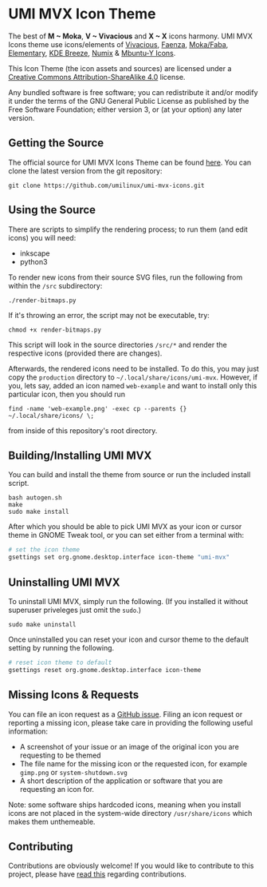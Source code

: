 UMI MVX Icon Theme
==================

The best of **M ~ Moka**, **V ~ Vivacious** and **X ~ X** icons harmony.
UMI MVX Icons theme use icons/elements of
[Vivacious](http://www.ravefinity.com/p/vivacious-colors-gtk-icon-theme.html),
[Faenza](https://tiheum.deviantart.com/art/Faenza-Icons-173323228),
[Moka/Faba](https://github.com/moka-project/moka-icon-theme),
[Elementary](https://github.com/elementary/icons),
[KDE Breeze](https://github.com/KDE/breeze-icons),
[Numix](https://github.com/numixproject/numix-icon-theme) &
[Mbuntu-Y Icons](https://launchpad.net/~noobslab/+archive/ubuntu/themes/+build/7128035).

This Icon Theme (the icon assets and sources) are licensed under a [Creative Commons Attribution-ShareAlike 4.0](http://creativecommons.org/licenses/by-sa/4.0/legalcode) license.

Any bundled software is free software; you can redistribute it and/or modify it under the terms of the GNU General Public License as published by the Free Software Foundation; either version 3, or (at your option) any later version.

Getting the Source
------------------

The official source for UMI MVX Icons Theme can be found [here](https://github.com/umilinux/umi-mvx-icons). You can clone the latest version from the git repository:

    git clone https://github.com/umilinux/umi-mvx-icons.git

Using the Source
----------------

There are scripts to simplify the rendering process; to run them (and edit icons) you will need:

* inkscape
* python3

To render new icons from their source SVG files, run the following from within the `/src` subdirectory:

    ./render-bitmaps.py

If it's throwing an error, the script may not be executable, try:

    chmod +x render-bitmaps.py

This script will look in the source directories `/src/*` and render the respective icons (provided there are changes).

Afterwards, the rendered icons need to be installed.
To do this, you may just copy the `production` directory to `~/.local/share/icons/umi-mvx`.
However, if you, lets say, added an icon named `web-example` and want to install only this particular icon, then you should run

    find -name 'web-example.png' -exec cp --parents {} ~/.local/share/icons/ \;

from inside of this repository's root directory.

Building/Installing UMI MVX
---------------------------

You can build and install the theme from source or run the included install script.

    bash autogen.sh
    make
    sudo make install

After which you should be able to pick UMI MVX as your icon or cursor theme in GNOME Tweak tool, or you can set either from a terminal with:

```bash
# set the icon theme
gsettings set org.gnome.desktop.interface icon-theme "umi-mvx"
```

Uninstalling UMI MVX
--------------------

To uninstall UMI MVX, simply run the following. (If you installed it without superuser priveleges just omit the  `sudo`.)

    sudo make uninstall

Once uninstalled you can reset your icon and cursor theme to the default setting by running the following.

```bash
# reset icon theme to default
gsettings reset org.gnome.desktop.interface icon-theme
```

Missing Icons & Requests
------------------------

You can file an icon request as a [GitHub issue](https://github.com/umilinux/umi-mvx-icons/issues/new). Filing an icon request or reporting a missing icon, please take care in providing the following useful information:

* A screenshot of your issue or an image of the original icon you are requesting to be themed
* The file name for the missing icon or the requested icon, for example `gimp.png` or `system-shutdown.svg`
* A short description of the application or software that you are requesting an icon for.

Note: some software ships hardcoded icons, meaning when you install icons are not placed in the system-wide directory `/usr/share/icons` which makes them unthemeable.

Contributing
------------

Contributions are obviously welcome! If you would like to contribute to this project, please have [read this](/CONTRIBUTING.md) regarding contributions.
